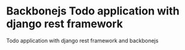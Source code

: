 # Backbonejs Todo application with django rest framework
Todo application with django rest framework and backbonejs
